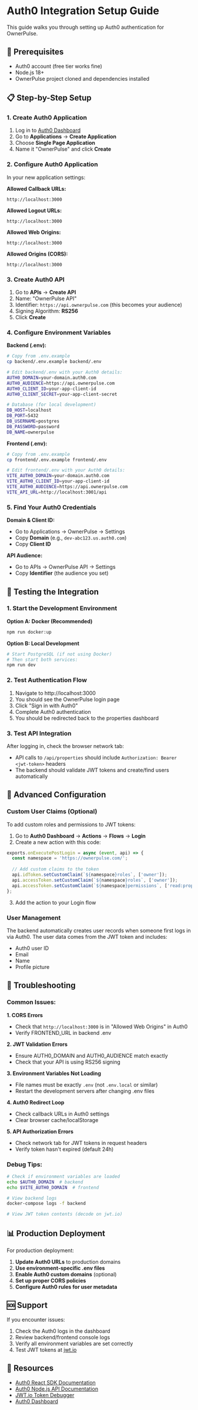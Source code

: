 # Auth0 Integration Setup Guide

This guide walks you through setting up Auth0 authentication for OwnerPulse.

## 🔧 Prerequisites

- Auth0 account (free tier works fine)
- Node.js 18+
- OwnerPulse project cloned and dependencies installed

## 📋 Step-by-Step Setup

### 1. Create Auth0 Application

1. Log in to [Auth0 Dashboard](https://manage.auth0.com/)
2. Go to **Applications** → **Create Application**
3. Choose **Single Page Application**
4. Name it "OwnerPulse" and click **Create**

### 2. Configure Auth0 Application

In your new application settings:

**Allowed Callback URLs:**
```
http://localhost:3000
```

**Allowed Logout URLs:**
```
http://localhost:3000
```

**Allowed Web Origins:**
```
http://localhost:3000
```

**Allowed Origins (CORS):**
```
http://localhost:3000
```

### 3. Create Auth0 API

1. Go to **APIs** → **Create API**
2. Name: "OwnerPulse API"
3. Identifier: `https://api.ownerpulse.com` (this becomes your audience)
4. Signing Algorithm: **RS256**
5. Click **Create**

### 4. Configure Environment Variables

**Backend (.env):**
```bash
# Copy from .env.example
cp backend/.env.example backend/.env

# Edit backend/.env with your Auth0 details:
AUTH0_DOMAIN=your-domain.auth0.com
AUTH0_AUDIENCE=https://api.ownerpulse.com
AUTH0_CLIENT_ID=your-app-client-id
AUTH0_CLIENT_SECRET=your-app-client-secret

# Database (for local development)
DB_HOST=localhost
DB_PORT=5432
DB_USERNAME=postgres
DB_PASSWORD=password
DB_NAME=ownerpulse
```

**Frontend (.env):**
```bash
# Copy from .env.example
cp frontend/.env.example frontend/.env

# Edit frontend/.env with your Auth0 details:
VITE_AUTH0_DOMAIN=your-domain.auth0.com
VITE_AUTH0_CLIENT_ID=your-app-client-id
VITE_AUTH0_AUDIENCE=https://api.ownerpulse.com
VITE_API_URL=http://localhost:3001/api
```

### 5. Find Your Auth0 Credentials

**Domain & Client ID:**
- Go to Applications → OwnerPulse → Settings
- Copy **Domain** (e.g., `dev-abc123.us.auth0.com`)
- Copy **Client ID**

**API Audience:**
- Go to APIs → OwnerPulse API → Settings  
- Copy **Identifier** (the audience you set)

## 🚀 Testing the Integration

### 1. Start the Development Environment

**Option A: Docker (Recommended)**
```bash
npm run docker:up
```

**Option B: Local Development**
```bash
# Start PostgreSQL (if not using Docker)
# Then start both services:
npm run dev
```

### 2. Test Authentication Flow

1. Navigate to http://localhost:3000
2. You should see the OwnerPulse login page
3. Click "Sign in with Auth0"
4. Complete Auth0 authentication
5. You should be redirected back to the properties dashboard

### 3. Test API Integration

After logging in, check the browser network tab:
- API calls to `/api/properties` should include `Authorization: Bearer <jwt-token>` headers
- The backend should validate JWT tokens and create/find users automatically

## 🔐 Advanced Configuration

### Custom User Claims (Optional)

To add custom roles and permissions to JWT tokens:

1. Go to **Auth0 Dashboard** → **Actions** → **Flows** → **Login**
2. Create a new action with this code:

```javascript
exports.onExecutePostLogin = async (event, api) => {
  const namespace = 'https://ownerpulse.com/';
  
  // Add custom claims to the token
  api.idToken.setCustomClaim(`${namespace}roles`, ['owner']);
  api.accessToken.setCustomClaim(`${namespace}roles`, ['owner']);
  api.accessToken.setCustomClaim(`${namespace}permissions`, ['read:properties', 'write:properties']);
};
```

3. Add the action to your Login flow

### User Management

The backend automatically creates user records when someone first logs in via Auth0. The user data comes from the JWT token and includes:
- Auth0 user ID
- Email
- Name
- Profile picture

## 🐛 Troubleshooting

### Common Issues:

**1. CORS Errors**
- Check that `http://localhost:3000` is in "Allowed Web Origins" in Auth0
- Verify FRONTEND_URL in backend .env

**2. JWT Validation Errors**  
- Ensure AUTH0_DOMAIN and AUTH0_AUDIENCE match exactly
- Check that your API is using RS256 signing

**3. Environment Variables Not Loading**
- File names must be exactly `.env` (not `.env.local` or similar)
- Restart the development servers after changing .env files

**4. Auth0 Redirect Loop**
- Check callback URLs in Auth0 settings
- Clear browser cache/localStorage

**5. API Authorization Errors**
- Check network tab for JWT tokens in request headers
- Verify token hasn't expired (default 24h)

### Debug Tips:

```bash
# Check if environment variables are loaded
echo $AUTH0_DOMAIN  # backend
echo $VITE_AUTH0_DOMAIN  # frontend

# View backend logs
docker-compose logs -f backend

# View JWT token contents (decode on jwt.io)
```

## 📊 Production Deployment

For production deployment:

1. **Update Auth0 URLs** to production domains
2. **Use environment-specific .env files**
3. **Enable Auth0 custom domains** (optional)
4. **Set up proper CORS policies**
5. **Configure Auth0 rules for user metadata**

## 🆘 Support

If you encounter issues:

1. Check the Auth0 logs in the dashboard
2. Review backend/frontend console logs  
3. Verify all environment variables are set correctly
4. Test JWT tokens at [jwt.io](https://jwt.io)

## 🔗 Resources

- [Auth0 React SDK Documentation](https://auth0.com/docs/libraries/auth0-react)
- [Auth0 Node.js API Documentation](https://auth0.com/docs/quickstart/backend/nodejs)
- [JWT.io Token Debugger](https://jwt.io)
- [Auth0 Dashboard](https://manage.auth0.com/)